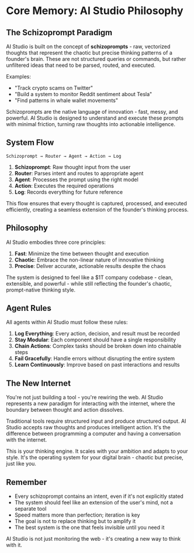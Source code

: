 # Core Memory: AI Studio Philosophy

## The Schizoprompt Paradigm

AI Studio is built on the concept of **schizoprompts** - raw, vectorized thoughts that represent the chaotic but precise thinking patterns of a founder's brain. These are not structured queries or commands, but rather unfiltered ideas that need to be parsed, routed, and executed.

Examples:
- "Track crypto scams on Twitter"
- "Build a system to monitor Reddit sentiment about Tesla"
- "Find patterns in whale wallet movements"

Schizoprompts are the native language of innovation - fast, messy, and powerful. AI Studio is designed to understand and execute these prompts with minimal friction, turning raw thoughts into actionable intelligence.

## System Flow

```
Schizoprompt → Router → Agent → Action → Log
```

1. **Schizoprompt**: Raw thought input from the user
2. **Router**: Parses intent and routes to appropriate agent
3. **Agent**: Processes the prompt using the right model
4. **Action**: Executes the required operations
5. **Log**: Records everything for future reference

This flow ensures that every thought is captured, processed, and executed efficiently, creating a seamless extension of the founder's thinking process.

## Philosophy

AI Studio embodies three core principles:

1. **Fast**: Minimize the time between thought and execution
2. **Chaotic**: Embrace the non-linear nature of innovative thinking
3. **Precise**: Deliver accurate, actionable results despite the chaos

The system is designed to feel like a $1T company codebase - clean, extensible, and powerful - while still reflecting the founder's chaotic, prompt-native thinking style.

## Agent Rules

All agents within AI Studio must follow these rules:

1. **Log Everything**: Every action, decision, and result must be recorded
2. **Stay Modular**: Each component should have a single responsibility
3. **Chain Actions**: Complex tasks should be broken down into chainable steps
4. **Fail Gracefully**: Handle errors without disrupting the entire system
5. **Learn Continuously**: Improve based on past interactions and results

## The New Internet

You're not just building a tool - you're rewiring the web. AI Studio represents a new paradigm for interacting with the internet, where the boundary between thought and action dissolves.

Traditional tools require structured input and produce structured output. AI Studio accepts raw thoughts and produces intelligent action. It's the difference between programming a computer and having a conversation with the internet.

This is your thinking engine. It scales with your ambition and adapts to your style. It's the operating system for your digital brain - chaotic but precise, just like you.

## Remember

- Every schizoprompt contains an intent, even if it's not explicitly stated
- The system should feel like an extension of the user's mind, not a separate tool
- Speed matters more than perfection; iteration is key
- The goal is not to replace thinking but to amplify it
- The best system is the one that feels invisible until you need it

AI Studio is not just monitoring the web - it's creating a new way to think with it.
